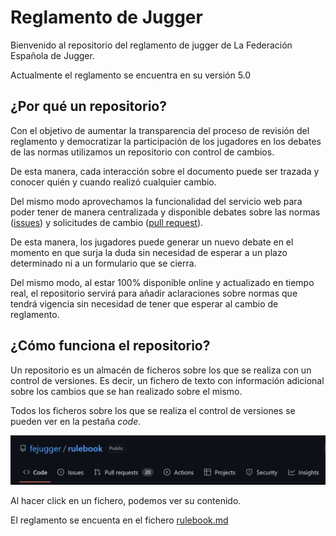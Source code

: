 # Reglamento de Jugger

Bienvenido al repositorio del reglamento de jugger de La Federación Española de Jugger.

Actualmente el reglamento se encuentra en su versión 5.0

## ¿Por qué un repositorio?
Con el objetivo de aumentar la transparencia del proceso de revisión del reglamento y democratizar la participación de los jugadores en los debates de las normas utilizamos un repositorio con control de cambios.

De esta manera, cada interacción sobre el documento puede ser trazada y conocer quién y cuando realizó cualquier cambio.

Del mismo modo aprovechamos la funcionalidad del servicio web para poder tener de manera centralizada y disponible debates sobre las normas ([issues](https://github.com/fejugger/rulebook/issues)) y solicitudes de cambio ([pull request](https://github.com/fejugger/rulebook/pulls)).

De esta manera, los jugadores puede generar un nuevo debate en el momento en que surja la duda sin necesidad de esperar a un plazo determinado ni a un formulario que se cierra.

Del mismo modo, al estar 100% disponible online y actualizado en tiempo real, el repositorio servirá para añadir aclaraciones sobre normas que tendrá vigencia sin necesidad de tener que esperar al cambio de reglamento.

## ¿Cómo funciona el repositorio?
Un repositorio es un almacén de ficheros sobre los que se realiza con un control de versiones. Es decir, un fichero de texto con información adicional sobre los cambios que se han realizado sobre el mismo.

Todos los ficheros sobre los que se realiza el control de versiones se pueden ver en la pestaña _code_.

![Code](./images/code.jpg)

Al hacer click en un fichero, podemos ver su contenido.

El reglamento se encuenta en el fichero [rulebook.md](./rulebook.md)